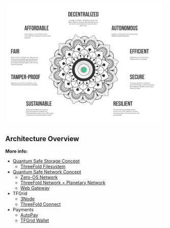 ![](img/architecture_why_us.png)

## Architecture Overview

**More info:**

- [Quantum Safe Storage Concept](tftech:vdc_storage)
  - [ThreeFold Filesystem](threefold_filesystem)
- [Quantum Safe Network Concept](sdk:archi_qsnetwork)
  - [Zero-OS Network](sdk:capacity_network)
  - [ThreeFold Network = Planetary Network](sdk:archi_psnw)
  - [Web Gateway](sdk:archi_webgateway)
- TFGrid
  - [3Node](threefold:3node)
  - [ThreeFold Connect](threefold:tfconnect)
- Payments
  - [AutoPay](twin:autopay)
  - [TFGrid Wallet](cloud_wallet)
